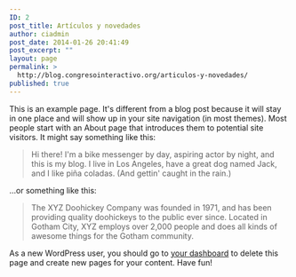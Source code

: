 ```yaml
---
ID: 2
post_title: Artículos y novedades
author: ciadmin
post_date: 2014-01-26 20:41:49
post_excerpt: ""
layout: page
permalink: >
  http://blog.congresointeractivo.org/articulos-y-novedades/
published: true
---
```

This is an example page. It's different from a blog post because it will stay in one place and will show up in your site navigation (in most themes). Most people start with an About page that introduces them to potential site visitors. It might say something like this:
<blockquote>Hi there! I'm a bike messenger by day, aspiring actor by night, and this is my blog. I live in Los Angeles, have a great dog named Jack, and I like piña coladas. (And gettin' caught in the rain.)</blockquote>
...or something like this:
<blockquote>The XYZ Doohickey Company was founded in 1971, and has been providing quality doohickeys to the public ever since. Located in Gotham City, XYZ employs over 2,000 people and does all kinds of awesome things for the Gotham community.</blockquote>
As a new WordPress user, you should go to <a href="http://www.congresointeractivo.org/wp-admin/">your dashboard</a> to delete this page and create new pages for your content. Have fun!